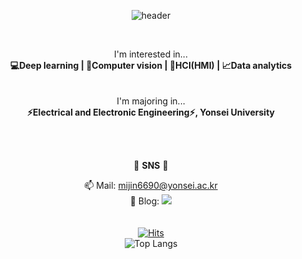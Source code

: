 <div align="center">
  
![header](https://capsule-render.vercel.app/api?type=wave&&color=0:FFCCCC,777777:CD99FF&height=300&section=header&text=♥%20Mijin's%20github%20♥&fontSize=90&stroke=FFFFFF&fontColor=0000&fontAlignY=40)

<br>

I'm interested in...
<br>
__💻Deep learning | 👀Computer vision | 🚀HCI(HMI) | 📈Data analytics__
<br>
<br>
<br>
I'm majoring in...
<br>
__⚡Electrical and Electronic Engineering⚡, Yonsei University__

<br>
<br>

🎨 __SNS__ 🎨

📫 Mail: mijin6690@yonsei.ac.kr
<br>
🔗 Blog:
<a href="https://yoomimi.tistory.com">
		<img src="https://img.shields.io/badge/Blog-FF9800?style=flat&logo=Blogger&logoColor=white" />
<br>
<br>
<br>
[![Hits](https://hits.seeyoufarm.com/api/count/incr/badge.svg?url=https%3A%2F%2Fgithub.com%2Fyoomimi%2Fhit-counter&count_bg=%23555555&title_bg=%23C400FF&icon=github.svg&icon_color=%23E7E7E7&title=%EB%B0%A9%EB%AC%B8%EC%9E%90&edge_flat=false)](https://hits.seeyoufarm.com)
<br>
![Top Langs](https://github-readme-stats.vercel.app/api/top-langs/?username=yoomimi&layout=compact)
</div>
